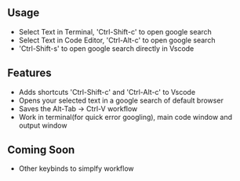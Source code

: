 <!-- markdownlint-disable -->
<p align="center">
 

<!--https://github.com/terryfu2/ctrl-web/assets/40301450/d8f9ee54-7001-4e6b-bd11-dd7db7158ebb-->


</p>
<!-- markdownlint-enable -->

## Usage

* Select Text in Terminal, 'Ctrl-Shift-c' to open google search 
* Select Text in Code Editor, 'Ctrl-Alt-c' to open google search 
* 'Ctrl-Shift-s' to open google search directly in Vscode

## Features

* Adds shortcuts 'Ctrl-Shift-c' and 'Ctrl-Alt-c' to Vscode
* Opens your selected text in a google search of default browser
* Saves the Alt-Tab -> Ctrl-V workflow
* Work in terminal(for quick error googling), main code window and output window

## Coming Soon

* Other keybinds to simplfy workflow
